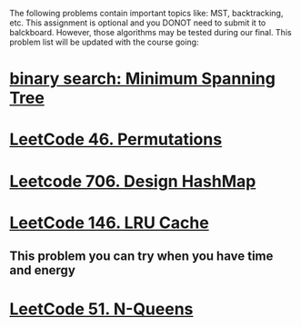 The following problems contain important topics like:
MST, backtracking, etc. This assignment is optional and you DONOT need to submit it to balckboard. However, those algorithms may be tested during our final.
This problem list will be updated with the course going:

# [binary search: Minimum Spanning Tree](https://binarysearch.com/problems/Minimum-Spanning-Tree)
# [LeetCode 46. Permutations](https://leetcode.com/problems/permutations/)
# [Leetcode 706. Design HashMap](https://leetcode.com/problems/design-hashmap/)
# [LeetCode 146. LRU Cache](https://leetcode.com/problems/lru-cache/)

## This problem you can try when you have time and energy  
# [LeetCode 51. N-Queens](https://leetcode.com/problems/n-queens/)

